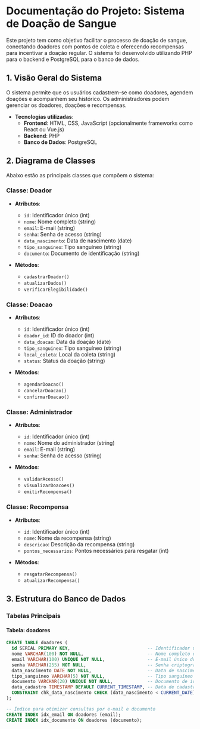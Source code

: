 # Documentação do Projeto: Sistema de Doação de Sangue

Este projeto tem como objetivo facilitar o processo de doação de sangue, conectando doadores com pontos de coleta e oferecendo recompensas para incentivar a doação regular. O sistema foi desenvolvido utilizando PHP para o backend e PostgreSQL para o banco de dados.

## 1. Visão Geral do Sistema

O sistema permite que os usuários cadastrem-se como doadores, agendem doações e acompanhem seu histórico. Os administradores podem gerenciar os doadores, doações e recompensas.

- **Tecnologias utilizadas**:
  - **Frontend**: HTML, CSS, JavaScript (opcionalmente frameworks como React ou Vue.js)
  - **Backend**: PHP
  - **Banco de Dados**: PostgreSQL

## 2. Diagrama de Classes

Abaixo estão as principais classes que compõem o sistema:

### Classe: Doador
- **Atributos**:
  - `id`: Identificador único (int)
  - `nome`: Nome completo (string)
  - `email`: E-mail (string)
  - `senha`: Senha de acesso (string)
  - `data_nascimento`: Data de nascimento (date)
  - `tipo_sanguineo`: Tipo sanguíneo (string)
  - `documento`: Documento de identificação (string)
  
- **Métodos**:
  - `cadastrarDoador()`
  - `atualizarDados()`
  - `verificarElegibilidade()`

### Classe: Doacao
- **Atributos**:
  - `id`: Identificador único (int)
  - `doador_id`: ID do doador (int)
  - `data_doacao`: Data da doação (date)
  - `tipo_sanguineo`: Tipo sanguíneo (string)
  - `local_coleta`: Local da coleta (string)
  - `status`: Status da doação (string)

- **Métodos**:
  - `agendarDoacao()`
  - `cancelarDoacao()`
  - `confirmarDoacao()`

### Classe: Administrador
- **Atributos**:
  - `id`: Identificador único (int)
  - `nome`: Nome do administrador (string)
  - `email`: E-mail (string)
  - `senha`: Senha de acesso (string)

- **Métodos**:
  - `validarAcesso()`
  - `visualizarDoacoes()`
  - `emitirRecompensa()`

### Classe: Recompensa
- **Atributos**:
  - `id`: Identificador único (int)
  - `nome`: Nome da recompensa (string)
  - `descricao`: Descrição da recompensa (string)
  - `pontos_necessarios`: Pontos necessários para resgatar (int)

- **Métodos**:
  - `resgatarRecompensa()`
  - `atualizarRecompensa()`

## 3. Estrutura do Banco de Dados

### Tabelas Principais

#### Tabela: doadores
```sql
CREATE TABLE doadores (
  id SERIAL PRIMARY KEY,                             -- Identificador único para cada doador
  nome VARCHAR(100) NOT NULL,                        -- Nome completo do doador
  email VARCHAR(100) UNIQUE NOT NULL,                -- E-mail único do doador
  senha VARCHAR(255) NOT NULL,                       -- Senha criptografada do doador
  data_nascimento DATE NOT NULL,                     -- Data de nascimento do doador
  tipo_sanguineo VARCHAR(5) NOT NULL,                -- Tipo sanguíneo do doador
  documento VARCHAR(20) UNIQUE NOT NULL,             -- Documento de identificação (ex.: RG, CPF, etc.)
  data_cadastro TIMESTAMP DEFAULT CURRENT_TIMESTAMP, -- Data de cadastro do doador no sistema
  CONSTRAINT chk_data_nascimento CHECK (data_nascimento < CURRENT_DATE) -- Verifica se a data de nascimento é anterior à data atual
);

-- Índice para otimizar consultas por e-mail e documento
CREATE INDEX idx_email ON doadores (email);
CREATE INDEX idx_documento ON doadores (documento);
